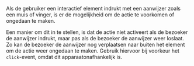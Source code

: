<!-- @license CC0-1.0 -->

Als de gebruiker een interactief element indrukt met een aanwijzer zoals een muis of vinger, is er de mogelijkheid om de actie te voorkomen of ongedaan te maken.

Een manier om dit in te stellen, is dat de actie niet activeert als de bezoeker de aanwijzer indrukt, maar pas als de bezoeker de aanwijzer weer loslaat. Zo kan de bezoeker de aanwijzer nog verplaatsen naar buiten het element om de actie weer ongedaan te maken. Gebruik hiervoor bij voorkeur het `click`-event, omdat dit apparaatonafhankelijk is.
